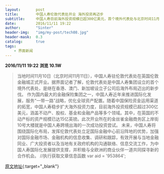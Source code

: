```yaml
---
layout:       post
title:        中国人寿伦敦代表处开业 海外投资再迈步
subtitle:     中国人寿目前海外投资规模已超300亿美元，首个境外代表处与北京时间11月11日正式开业。
date:         2016/11/11 19:22
author:       "Sinter"
header-img:   "img/my-post/tech08.jpg"
header-mask:  0.3
catalog:      true
tags:
    - 界面新闻
---
```


**2016/11/11 19:22**  **浏览 10.1W**

> 当地时间11月10日（北京时间11月11日），中国人寿驻伦敦代表处在英国伦敦金融城正式开业。据界面记者了解，伦敦代表处是中国人寿集团设立的首个境外代表处，是继在香港、澳门、新加坡设立子公司后海外布局迈出的新步伐。
作为国内最大的金融保险集团之一，中国人寿近年来推进国际化发展，服务“一带一路”战略，优化全球资产配置。随着中国保险资金运用渠道的拓宽，中国人寿稳步扩大海外投资力度，目前海外投资规模已超过300亿美元，涵盖不动产、股权、基金和金融产品等多个领域。其中，在英国的不动产标的资产规模已达15亿英镑。此次开业所在的金丝雀金融商务区上岸街10号大楼就是中国人寿跨境出海的一次成功投资尝试。
未来，中国人寿将围绕国际化布局，发挥伦敦代表处立足国际金融中心前沿阵地的优势，加强对国际金融市场、金融机构的信息收集、调研和跟踪，有效开展与当地金融同业、广大投资者以及当地有关政府机构的沟通联络、信息交流工作，为中国人寿国际化发展提供支撑，并积极与全欧洲的商业伙伴一道共同探寻新的合作机会。
	//执行获取文章信息函数
	var aid = '953864';


[原文地址](http://www.jiemian.com/article/953864.html){:target="_blank"}


